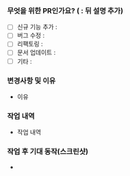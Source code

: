 ### 무엇을 위한 PR인가요? ( : 뒤 설명 추가)

- [ ] 신규 기능 추가 :
- [ ] 버그 수정 :
- [ ] 리팩토링 :
- [ ] 문서 업데이트 :
- [ ] 기타 :

### 변경사항 및 이유

- 이유

### 작업 내역

- 작업 내역

### 작업 후 기대 동작(스크린샷)

- 
